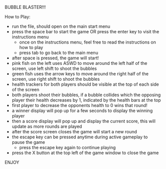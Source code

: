 BUBBLE BLASTER!!!

How to Play:

- run the file, should open on the main start menu
- press the space bar to start the game OR press the enter key to visit the instructions menu
    - once on the instructions menu, feel free to read the instructions on how to play
    - press tab to go back to the main menu
- after space is pressed, the game will start!
- pink fish on the left uses ASWD to move around the left half of the screen, use left shift to shoot the bubbles
- green fish uses the arrow keys to move around the right half of the screen, use right shift to shoot the bubbles
- health trackers for both players should be visible at the top of each side of the screen
- both players shoot their bubbles, if a bubble collides which the opposing player their health decreases by 1, indicated by the health bars at the top
- first player to decrease the opponents health to 0 wins that round!
- a winner display will pop up for a few seconds to display the winning player
- then a score display will pop up and display the current score, this will update as more rounds are played
- after the score screen closes the game will start a new round
- the escape key can be pressed anytime during active gameplay to pause the game
    - press the escape key again to continue playing
- press the X button at the top left of the game window to close the game


ENJOY